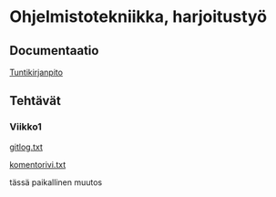 # Ohjelmistotekniikka, harjoitustyö

## Documentaatio
[Tuntikirjanpito](https://github.com/marykristina4/ot-harjoitustyo/blob/master/dokumentaatio/tuntikirjanpito.md)

## Tehtävät
### Viikko1

[gitlog.txt](https://github.com/marykristina4/ot-harjoitustyo/blob/master/laskarit/viikko1/gitlog.txt)

[komentorivi.txt](https://github.com/marykristina4/ot-harjoitustyo/blob/master/laskarit/viikko1/komentorivi.txt)

tässä paikallinen muutos
